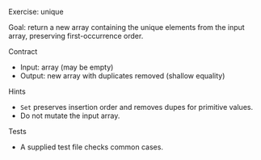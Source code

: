 Exercise: unique

Goal: return a new array containing the unique elements from the input array, preserving first-occurrence order.

Contract
- Input: array (may be empty)
- Output: new array with duplicates removed (shallow equality)

Hints
- `Set` preserves insertion order and removes dupes for primitive values.
- Do not mutate the input array.

Tests
- A supplied test file checks common cases.
